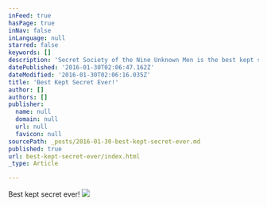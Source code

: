 ```yaml
---
inFeed: true
hasPage: true
inNav: false
inLanguage: null
starred: false
keywords: []
description: 'Secret Society of the Nine Unknown Men is the best kept steampunk story secret ever!'
datePublished: '2016-01-30T02:06:47.162Z'
dateModified: '2016-01-30T02:06:16.035Z'
title: 'Best Kept Secret Ever!'
author: []
authors: []
publisher:
  name: null
  domain: null
  url: null
  favicon: null
sourcePath: _posts/2016-01-30-best-kept-secret-ever.md
published: true
url: best-kept-secret-ever/index.html
_type: Article

---
```

Best kept secret ever!
![](https://the-grid-user-content.s3-us-west-2.amazonaws.com/8c753aaf-20aa-43fa-970b-785f8dbefc10.jpg)